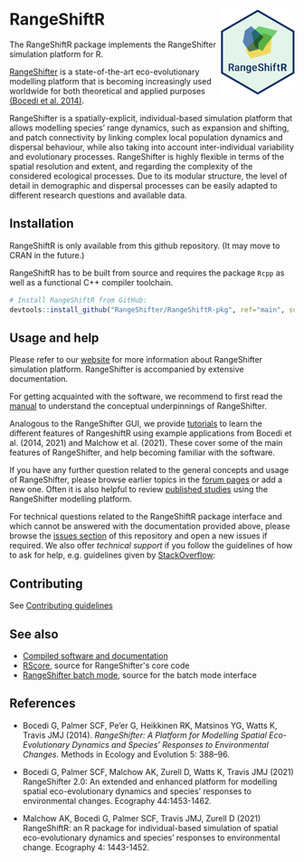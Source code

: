 # RangeShiftR <img src="RangeShiftR/man/figures/RSRlogo.png" align="right" height = 150/>

The RangeShiftR package implements the RangeShifter simulation platform for R.

[RangeShifter](https://rangeshifter.github.io/)
is a state-of-the-art eco-evolutionary modelling platform that is becoming 
increasingly used worldwide for both theoretical and applied purposes
[(Bocedi et al. 2014)](https://besjournals.onlinelibrary.wiley.com/doi/full/10.1111/2041-210X.12162).

RangeShifter is a spatially-explicit, individual-based simulation platform that 
allows modelling species’ range dynamics, such as expansion and shifting, and 
patch connectivity by linking complex local population dynamics and dispersal 
behaviour, while also taking into account inter-individual variability and 
evolutionary processes. RangeShifter is highly flexible in terms of the spatial 
resolution and extent, and regarding the complexity of the considered ecological 
processes. Due to its modular structure, the level of detail in demographic and 
dispersal processes can be easily adapted to different research questions and 
available data.


## Installation

RangeShiftR is only available from this github repository.
(It may move to CRAN in the future.)

RangeShiftR has to be built from source and requires the package `Rcpp` as
well as a functional C++ compiler toolchain.

```r
# Install RangeShiftR from GitHub:
devtools::install_github("RangeShifter/RangeShiftR-pkg", ref="main", subdir="RangeShiftR")
```

## Usage and help

Please refer to our [website](https://rangeshifter.github.io/) for more information about RangeShifter simulation 
platform. RangeShifter is accompanied by extensive documentation. 

For getting acquainted with the software, we recommend to first read the [manual](https://raw.githubusercontent.com/RangeShifter/RangeShifter-software-and-documentation/master/RangeShifter_v2.0_UserManual.pdf) to understand the conceptual underpinnings of RangeShifter.

Analogous to the RangeShifter GUI, we provide [tutorials](https://rangeshifter.github.io/RangeshiftR-tutorials/) to learn the different features of RangeshiftR using example applications from Bocedi et al. (2014, 2021) and Malchow et al. (2021). These cover some of the main features of RangeShifter, and help becoming familiar with the software.

If you have any further question related to the general concepts and usage of RangeShifter, please browse earlier topics in the [forum pages](https://github.com/RangeShifter/RangeshiftR-tutorials/discussions) or add a new one. Often it is also helpful to review [published studies](https://rangeshifter.github.io/site/references/) using the RangeShifter modelling platform.

For technical questions related to the RangeShiftR package interface and which cannot be answered with the documentation provided above, please browse the [issues section](https://github.com/RangeShifter/RangeShiftR-package-dev/issues) of this repository and open a new issues if required. We also offer *technical support* if you follow the guidelines of how to ask for help, e.g. guidelines given by [StackOverflow](https://stackoverflow.com/help/how-to-ask):

## Contributing

See [Contributing guidelines](https://github.com/RangeShifter/RangeShiftR-package-dev/CONTRIBUTING.md)

## See also

-    [Compiled software and documentation](https://github.com/RangeShifter/RangeShifter-software-and-documentation)
-    [RScore](https://github.com/RangeShifter/RScore), source for RangeShifter's core code
-    [RangeShifter batch mode](https://github.com/RangeShifter/RangeShifter_batch_dev), source for the batch mode interface


## References

 - Bocedi G, Palmer SCF, Pe’er G, Heikkinen RK, Matsinos YG, Watts K, Travis JMJ (2014). 
 *RangeShifter: A Platform for Modelling Spatial Eco-Evolutionary Dynamics and 
 Species’ Responses to Environmental Changes.* Methods in Ecology and Evolution 5: 388–96. 

 - Bocedi G, Palmer SCF, Malchow AK, Zurell D, Watts K, Travis JMJ (2021) RangeShifter 2.0: An extended and enhanced platform for modelling spatial eco-evolutionary dynamics and species’ responses to environmental changes. Ecography 44:1453-1462.
 
 - Malchow AK, Bocedi G, Palmer SCF, Travis JMJ, Zurell D (2021) RangeShiftR: an R package for individual-based simulation of spatial eco-evolutionary dynamics and species’ responses to environmental change. Ecography 4: 1443-1452.
